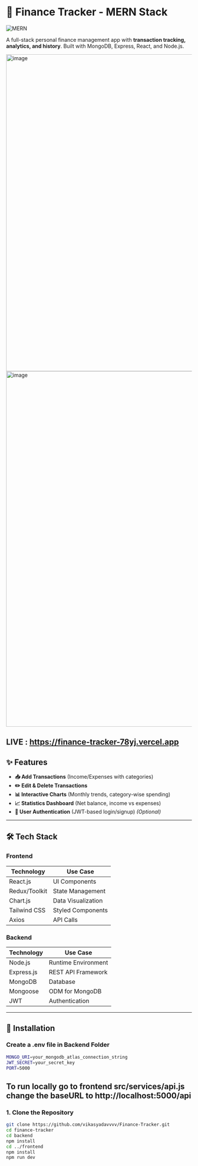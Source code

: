 # 💸 Finance Tracker - MERN Stack  

![MERN](https://img.shields.io/badge/Stack-MERN-brightgreen)  

A full-stack personal finance management app with **transaction tracking, analytics, and history**. Built with MongoDB, Express, React, and Node.js.  

<img width="1127" height="860" alt="image" src="https://github.com/user-attachments/assets/97f73eab-4a97-478d-8fc7-7d93825192e7" />

<img width="1913" height="965" alt="image" src="https://github.com/user-attachments/assets/33e460fb-c8bb-4e3b-b3d0-0c0d0300c9de" />


LIVE : https://finance-tracker-78yj.vercel.app
---

## ✨ Features  
- **📥 Add Transactions** (Income/Expenses with categories)  
- **✏️ Edit & Delete Transactions**  
- **📊 Interactive Charts** (Monthly trends, category-wise spending)  
- **📈 Statistics Dashboard** (Net balance, income vs expenses)  
- **🔐 User Authentication** (JWT-based login/signup) *(Optional)*  

---

## 🛠️ Tech Stack  
### **Frontend**  
| Technology       | Use Case                |  
|------------------|-------------------------|  
| React.js         | UI Components           |  
| Redux/Toolkit    | State Management        |  
| Chart.js         | Data Visualization      |  
| Tailwind CSS     | Styled Components       |  
| Axios            | API Calls               |  

### **Backend**  
| Technology       | Use Case                |  
|------------------|-------------------------|  
| Node.js          | Runtime Environment     |  
| Express.js       | REST API Framework      |  
| MongoDB          | Database                |  
| Mongoose         | ODM for MongoDB         |  
| JWT              | Authentication          |  

---

## 🚀 Installation  

### Create a .env file in Backend Folder
```bash
MONGO_URI=your_mongodb_atlas_connection_string
JWT_SECRET=your_secret_key
PORT=5000
```
## To run locally go to frontend src/services/api.js change the baseURL to http://localhost:5000/api 

### 1. Clone the Repository  
```bash
git clone https://github.com/vikasyadavvvv/Finance-Tracker.git
cd finance-tracker
cd backend
npm install
cd ../frontend
npm install
npm run dev
